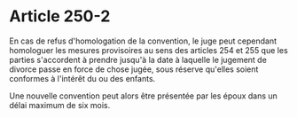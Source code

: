 # Article 250-2

En cas de refus d'homologation de la convention, le juge peut cependant homologuer les mesures provisoires au sens des articles 254 et 255 que les parties s'accordent à prendre jusqu'à la date à laquelle le jugement de divorce passe en force de chose jugée, sous réserve qu'elles soient conformes à l'intérêt du ou des enfants.

Une nouvelle convention peut alors être présentée par les époux dans un délai maximum de six mois.
